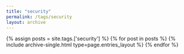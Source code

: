 ```yaml
---
title: "security"
permalink: /tags/security
layout: archive
---
```


{% assign posts = site.tags.['security'] %}
{% for post in posts %} {% include archive-single.html type=page.entries_layout %} {% endfor %}

